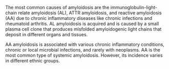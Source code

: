 The most common causes of amyloidosis are the immunoglobulin-light-chain relate amyloidosis (AL), ATTR amyloidosis, and reactive amyloidosis (AA) due to chronic inflammatory diseases like chronic infections and rheumatoid arthritis. AL amyloidosis is acquired and is caused by a small plasma cell clone that produces misfolded amyloidogenic light chains that deposit in different organs and tissues.

AA amyloidosis is associated with various chronic inflammatory conditions, chronic or local microbial infections, and rarely with neoplasms. AA is the most common type of systemic amyloidosis. However, its incidence varies in different ethnic groups.